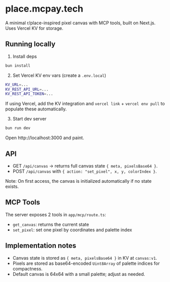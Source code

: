 # place.mcpay.tech

A minimal r/place-inspired pixel canvas with MCP tools, built on Next.js. Uses Vercel KV for storage.

## Running locally

1) Install deps

```bash
bun install
```

2) Set Vercel KV env vars (create a `.env.local`)

```bash
KV_URL=...
KV_REST_API_URL=...
KV_REST_API_TOKEN=...
```

If using Vercel, add the KV integration and `vercel link` + `vercel env pull` to populate these automatically.

3) Start dev server

```bash
bun run dev
```

Open http://localhost:3000 and paint.

## API

- GET `/api/canvas` → returns full canvas state `{ meta, pixelsBase64 }`.
- POST `/api/canvas` with `{ action: "set_pixel", x, y, colorIndex }`.

Note: On first access, the canvas is initialized automatically if no state exists.

## MCP Tools

The server exposes 2 tools in `app/mcp/route.ts`:

- `get_canvas`: returns the current state
- `set_pixel`: set one pixel by coordinates and palette index

## Implementation notes

- Canvas state is stored as `{ meta, pixelsBase64 }` in KV at `canvas:v1`.
- Pixels are stored as base64-encoded `Uint8Array` of palette indices for compactness.
- Default canvas is 64x64 with a small palette; adjust as needed.
